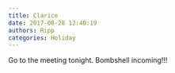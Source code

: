 ```yaml
---
title: Clarice
date: 2017-08-28 12:40:19
authors: Ripp
categories: Holiday
---
```


 Go to the meeting tonight. Bombshell incoming!!!